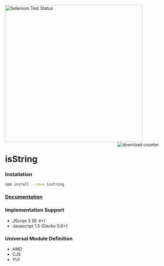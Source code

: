 <a href="https://saucelabs.com/u/isString">
  <img width="450" alt="Selenium Test Status" src="https://saucelabs.com/browser-matrix/isString.svg" />
</a>
<a href="http://www.npm-stats.com/~packages/isstring">
  <img align="right" alt="download counter" src="https://img.shields.io/npm/dm/isstring.svg" />
</a>

# isString

### Installation
```sh
npm install --save isstring
```

### [Documentation](http://isstring.surge.sh/)

### Implementation Support
- JScript 3 (IE 4+)
- Javascript 1.5 (Gecko 0.6+)

### Universal Module Definition
- AMD
- CJS
- YUI
